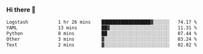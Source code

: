 ### Hi there 👋

<!--START_SECTION:waka-->

```txt
Logstash           1 hr 26 mins    ██████████████████▓░░░░░░   74.17 %
YAML               13 mins         ██▓░░░░░░░░░░░░░░░░░░░░░░   11.31 %
Python             8 mins          ██░░░░░░░░░░░░░░░░░░░░░░░   07.44 %
Other              3 mins          ▓░░░░░░░░░░░░░░░░░░░░░░░░   03.24 %
Text               2 mins          ▓░░░░░░░░░░░░░░░░░░░░░░░░   02.02 %
```

<!--END_SECTION:waka-->

<!--
**Jonas-VanHaeken/Jonas-VanHaeken** is a ✨ _special_ ✨ repository because its `README.md` (this file) appears on your GitHub profile.

Here are some ideas to get you started:

- 🔭 I’m currently working on ...
- 🌱 I’m currently learning ...
- 👯 I’m looking to collaborate on ...
- 🤔 I’m looking for help with ...
- 💬 Ask me about ...
- 📫 How to reach me: ...
- 😄 Pronouns: ...
- ⚡ Fun fact: ...
-->
